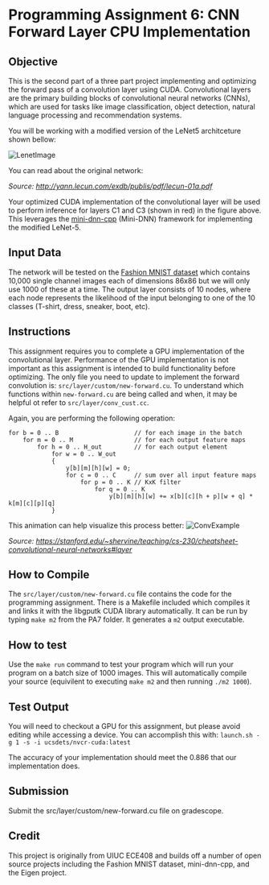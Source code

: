 
# Programming Assignment 6: CNN Forward Layer CPU Implementation

## Objective

This is the second part of a three part project implementing and optimizing the forward pass of a convolution layer using CUDA. Convolutional layers are the primary building blocks of convolutional neural networks (CNNs), which are used for tasks like image classification, object detection, natural language processing and recommendation systems. 

You will be working with a modified version of the LeNet5 architceture shown bellow:

![LenetImage](https://lh5.googleusercontent.com/84RlneM7JSDYDirUr_ceplL4G3-Peyq5dkLJTe2f-3Bj9KuWZjsH2A9Qq5PO5BRLrVfWGPnI3eQu8RkTPgyeUf9ZOWY9JbptVJy9LceAyHRn-O0kbzprx88yb82a5dnCR7EDP7n0)

You can read about the original network:

*Source: http://yann.lecun.com/exdb/publis/pdf/lecun-01a.pdf*

Your optimized CUDA implementation of the convolutional layer will be used to perform inference for layers C1 and C3 (shown in red) in the figure above. This leverages the [mini-dnn-cpp](https://github.com/iamhankai/mini-dnn-cpp) (Mini-DNN) framework for implementing the modified LeNet-5.

## Input Data

The network will be tested on the [Fashion MNIST dataset](https://github.com/zalandoresearch/fashion-mnist) which contains 10,000 single channel images each of dimensions 86x86 but we will only use 1000 of these at a time. The output layer consists of 10 nodes, where each node represents the likelihood of the input belonging to one of the 10 classes (T-shirt, dress, sneaker, boot, etc).

## Instructions

This assignment requires you to complete a GPU implementation of the convolutional layer. Performance of the GPU implementation is not important as this assignment is intended to build functionality before optimizing. The only file you need to update to implement the forward convolution is:
`src/layer/custom/new-forward.cu`. To understand which functions within `new-forward.cu` are being called and when, it may be helpful ot refer to `src/layer/conv_cust.cc`.

Again, you are performing the following operation:
```{.ruby}
for b = 0 .. B                     // for each image in the batch 
    for m = 0 .. M                 // for each output feature maps
        for h = 0 .. H_out         // for each output element
            for w = 0 .. W_out
            {
                y[b][m][h][w] = 0;
                for c = 0 .. C     // sum over all input feature maps
                    for p = 0 .. K // KxK filter
                        for q = 0 .. K
                            y[b][m][h][w] += x[b][c][h + p][w + q] * k[m][c][p][q]
            }
```
This animation can help visualize this process better:
![ConvExample](https://stanford.edu/~shervine/teaching/cs-230/illustrations/convolution-layer-a.png?1c517e00cb8d709baf32fc3d39ebae67)

*Source: https://stanford.edu/~shervine/teaching/cs-230/cheatsheet-convolutional-neural-networks#layer*

## How to Compile

The `src/layer/custom/new-forward.cu` file contains the code for the programming assignment. There is a Makefile included which compiles it and links it with the libgputk CUDA library automatically. It can be run by typing `make m2` from the PA7 folder. It generates a `m2` output executable.

## How to test

Use the `make run` command to test your program which will run your program on a batch size of 1000 images. This will automatically compile your source (equivilent to executing `make m2` and then running `./m2 1000`).

## Test Output 

You will need to checkout a GPU for this assignment, but please avoid editing while accessing a device. You can accomplish this with:
`launch.sh -g 1 -s -i ucsdets/nvcr-cuda:latest`

The accuracy of your implementation should meet the 0.886 that our implementation does.

## Submission

Submit the src/layer/custom/new-forward.cu file on gradescope.

## Credit

This project is originally from UIUC ECE408 and builds off a number of open source projects including the Fashion MNIST dataset, mini-dnn-cpp, and the Eigen project.
